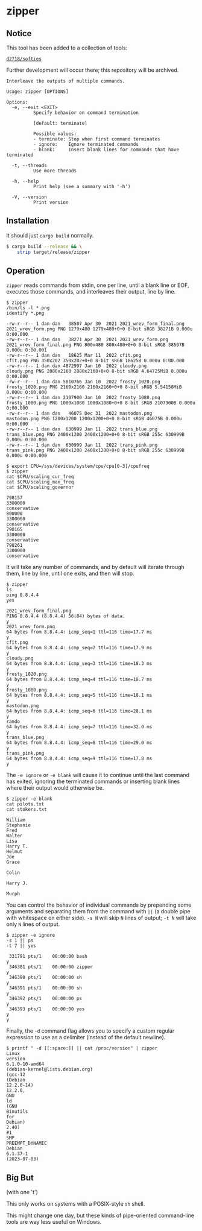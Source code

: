 # zipper

## Notice

This tool has been added to a collection of tools:

[`d2718/softies`](https://github.com/d2718/softies)

Further development will occur there; this repository will be archived.

```text
Interleave the outputs of multiple commands.

Usage: zipper [OPTIONS]

Options:
  -e, --exit <EXIT>
          Specify behavior on command termination
          
          [default: terminate]

          Possible values:
          - terminate: Stop when first command terminates
          - ignore:    Ignore terminated commands
          - blank:     Insert blank lines for commands that have terminated

  -t, --threads
          Use more threads

  -h, --help
          Print help (see a summary with '-h')

  -V, --version
          Print version
```

## Installation

It should just `cargo build` normally.

```sh
$ cargo build --release && \
    strip target/release/zipper
```

## Operation

`zipper` reads commands from stdin, one per line, until a blank line or
EOF, executes those commands, and interleaves their output, line by line.

```text
$ zipper
/bin/ls -l *.png
identify *.png

-rw-r--r-- 1 dan dan   38507 Apr 30  2021 2021_wrev_form_final.png
2021_wrev_form.png PNG 1279x480 1279x480+0+0 8-bit sRGB 38271B 0.000u 0:00.000
-rw-r--r-- 1 dan dan   38271 Apr 30  2021 2021_wrev_form.png
2021_wrev_form_final.png PNG 800x480 800x480+0+0 8-bit sRGB 38507B 0.000u 0:00.001
-rw-r--r-- 1 dan dan   18625 Mar 11  2022 cfit.png
cfit.png PNG 350x202 350x202+0+0 8-bit sRGB 18625B 0.000u 0:00.000
-rw-r--r-- 1 dan dan 4872997 Jan 10  2022 cloudy.png
cloudy.png PNG 2880x2160 2880x2160+0+0 8-bit sRGB 4.64725MiB 0.000u 0:00.000
-rw-r--r-- 1 dan dan 5810766 Jan 10  2022 frosty_1020.png
frosty_1020.png PNG 2160x2160 2160x2160+0+0 8-bit sRGB 5.54158MiB 0.000u 0:00.000
-rw-r--r-- 1 dan dan 2107900 Jan 10  2022 frosty_1080.png
frosty_1080.png PNG 1080x1080 1080x1080+0+0 8-bit sRGB 2107900B 0.000u 0:00.000
-rw-r--r-- 1 dan dan   46075 Dec 31  2022 mastodon.png
mastodon.png PNG 1200x1200 1200x1200+0+0 8-bit sRGB 46075B 0.000u 0:00.000
-rw-r--r-- 1 dan dan  630999 Jan 11  2022 trans_blue.png
trans_blue.png PNG 2400x1200 2400x1200+0+0 8-bit sRGB 255c 630999B 0.000u 0:00.000
-rw-r--r-- 1 dan dan  630999 Jan 11  2022 trans_pink.png
trans_pink.png PNG 2400x1200 2400x1200+0+0 8-bit sRGB 255c 630999B 0.000u 0:00.000
```

```text
$ export CPU=/sys/devices/system/cpu/cpu[0-3]/cpufreq
$ zipper
cat $CPU/scaling_cur_freq
cat $CPU/scaling_max_freq
cat $CPU/scaling_governor

798157
3300000
conservative
800000
3300000
conservative
798165
3300000
conservative
798261
3300000
conservative
```

It will take any number of commands, and by default will iterate through
them, line by line, until one exits, and then will stop.

```text
$ zipper
ls
ping 8.8.4.4
yes

2021_wrev_form_final.png
PING 8.8.4.4 (8.8.4.4) 56(84) bytes of data.
y
2021_wrev_form.png
64 bytes from 8.8.4.4: icmp_seq=1 ttl=116 time=17.7 ms
y
cfit.png
64 bytes from 8.8.4.4: icmp_seq=2 ttl=116 time=17.9 ms
y
cloudy.png
64 bytes from 8.8.4.4: icmp_seq=3 ttl=116 time=18.3 ms
y
frosty_1020.png
64 bytes from 8.8.4.4: icmp_seq=4 ttl=116 time=18.7 ms
y
frosty_1080.png
64 bytes from 8.8.4.4: icmp_seq=5 ttl=116 time=18.1 ms
y
mastodon.png
64 bytes from 8.8.4.4: icmp_seq=6 ttl=116 time=28.1 ms
y
rando
64 bytes from 8.8.4.4: icmp_seq=7 ttl=116 time=32.0 ms
y
trans_blue.png
64 bytes from 8.8.4.4: icmp_seq=8 ttl=116 time=29.0 ms
y
trans_pink.png
64 bytes from 8.8.4.4: icmp_seq=9 ttl=116 time=17.8 ms
y
```

The `-e ignore` or `-e blank` will cause it to continue until the last
command has exited, ignoring the terminated commands or inserting
blank lines where their output would otherwise be.

```text
$ zipper -e blank
cat pilots.txt
cat stokers.txt

William
Stephanie
Fred
Walter
Lisa
Harry T.
Helmut
Joe
Grace

Colin

Harry J.

Murph

```

You can control the behavior of individual commands by prepending some
arguments and separating them from the command with ` || ` (a double
pipe with whitespace on either side). `-s N` will skip `N` lines of
output; `-t N` will take only `N` lines of output.

```text
$ zipper -e ignore
-s 1 || ps
-t 7 || yes

 331791 pts/1    00:00:00 bash
y
 346381 pts/1    00:00:00 zipper
y
 346390 pts/1    00:00:00 sh
y
 346391 pts/1    00:00:00 sh
y
 346392 pts/1    00:00:00 ps
y
 346393 pts/1    00:00:00 yes
y
y
```

Finally, the `-d` command flag allows you to specify a custom
regular expression to use as a delimiter (instead of the default
newline).

```text
$ printf " -d [[:space:]] || cat /proc/version" | zipper
Linux
version
6.1.0-10-amd64
(debian-kernel@lists.debian.org)
(gcc-12
(Debian
12.2.0-14)
12.2.0,
GNU
ld
(GNU
Binutils
for
Debian)
2.40)
#1
SMP
PREEMPT_DYNAMIC
Debian
6.1.37-1
(2023-07-03)
```

## Big But

(with one 't')

This only works on systems with a POSIX-style `sh` shell.

This might change one day, but these kinds of pipe-oriented
command-line tools are way less useful on Windows.